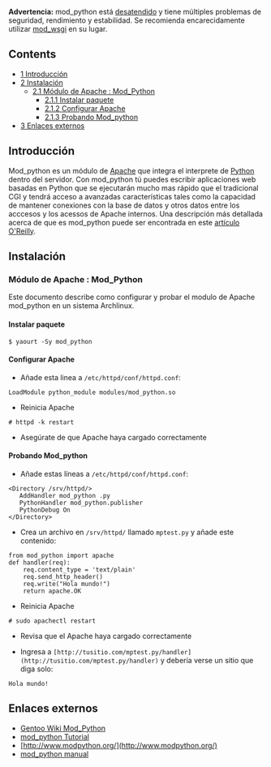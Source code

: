 **Advertencia:** mod_python está [desatendido](http://blog.dscpl.com.au/2010/06/modpython-project-is-now-officially.html) y tiene múltiples problemas de seguridad, rendimiento y estabilidad. Se recomienda encarecidamente utilizar [mod_wsgi](/index.php/Mod_wsgi "Mod wsgi") en su lugar.

## Contents

*   [1 Introducción](#Introducción)
*   [2 Instalación](#Instalación)
    *   [2.1 Módulo de Apache : Mod_Python](#Módulo_de_Apache_:_Mod_Python)
        *   [2.1.1 Instalar paquete](#Instalar_paquete)
        *   [2.1.2 Configurar Apache](#Configurar_Apache)
        *   [2.1.3 Probando Mod_python](#Probando_Mod_python)
*   [3 Enlaces externos](#Enlaces_externos)

## Introducción

Mod_python es un módulo de [Apache](/index.php/Apache "Apache") que integra el interprete de [Python](http://www.python.org) dentro del servidor. Con mod_python tú puedes escribir aplicaciones web basadas en Python que se ejecutarán mucho mas rápido que el tradicional CGI y tendrá acceso a avanzadas características tales como la capacidad de mantener conexiones con la base de datos y otros datos entre los acccesos y los acessos de Apache internos. Una descripción más detallada acerca de que es mod_python puede ser encontrada en este [artículo O'Reilly](http://www.onlamp.com/pub/a/python/2003/10/02/mod_python.html).

## Instalación

### Módulo de Apache : Mod_Python

Este documento describe como configurar y probar el modulo de Apache mod_python en un sistema Archlinux.

#### Instalar paquete

```
$ yaourt -Sy mod_python

```

#### Configurar Apache

*   Añade esta linea a `/etc/httpd/conf/httpd.conf`:

```
LoadModule python_module modules/mod_python.so

```

*   Reinicia Apache

```
# httpd -k restart

```

*   Asegúrate de que Apache haya cargado correctamente

#### Probando Mod_python

*   Añade estas líneas a `/etc/httpd/conf/httpd.conf`:

```
<Directory /srv/httpd/> 
   AddHandler mod_python .py
   PythonHandler mod_python.publisher 
   PythonDebug On 
</Directory>

```

*   Crea un archivo en `/srv/httpd/` llamado `mptest.py` y añade este contenido:

```
from mod_python import apache
def handler(req):
    req.content_type = 'text/plain'
    req.send_http_header()
    req.write("Hola mundo!")
    return apache.OK

```

*   Reinicia Apache

```
# sudo apachectl restart

```

*   Revisa que el Apache haya cargado correctamente

*   Ingresa a `[http://tusitio.com/mptest.py/handler](http://tusitio.com/mptest.py/handler)` y debería verse un sitio que diga solo:

```
Hola mundo!

```

## Enlaces externos

*   [Gentoo Wiki Mod_Python](http://gentoo-wiki.com/Apache_Modules_mod_python)
*   [mod_python Tutorial](http://webpython.codepoint.net/mod_python)
*   [http://www.modpython.org/](http://www.modpython.org/)
*   [mod_python manual](http://www.modpython.org/live/current/doc-html/)